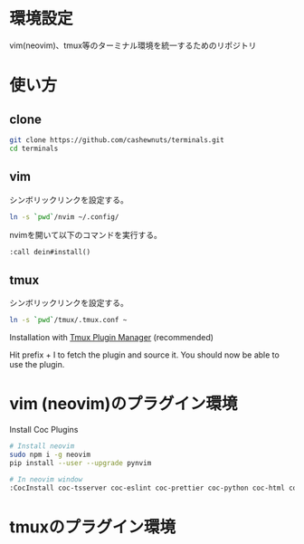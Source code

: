 # 環境設定
vim(neovim)、tmux等のターミナル環境を統一するためのリポジトリ

# 使い方
## clone 
```bash
git clone https://github.com/cashewnuts/terminals.git
cd terminals
```

## vim

シンボリックリンクを設定する。
```bash
ln -s `pwd`/nvim ~/.config/
```

nvimを開いて以下のコマンドを実行する。
```
:call dein#install()
```

## tmux

シンボリックリンクを設定する。
```bash
ln -s `pwd`/tmux/.tmux.conf ~
```

Installation with [Tmux Plugin Manager](https://github.com/tmux-plugins/tpm) (recommended)

Hit prefix + I to fetch the plugin and source it. You should now be able to use the plugin.

# vim (neovim)のプラグイン環境

Install Coc Plugins

```bash
# Install neovim
sudo npm i -g neovim
pip install --user --upgrade pynvim

# In neovim window
:CocInstall coc-tsserver coc-eslint coc-prettier coc-python coc-html coc-css coc-pairs coc-snippets coc-tabnine coc-git coc-emmet coc-json
```

# tmuxのプラグイン環境

